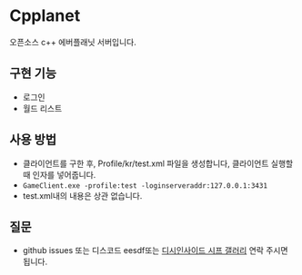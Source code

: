 # Cpplanet
 오픈소스 c++ 에버플래닛 서버입니다.
## 구현 기능
  - 로그인
  - 월드 리스트
## 사용 방법
  - 클라이언트를 구한 후, Profile/kr/test.xml 파일을 생성합니다, 클라이언트 실행할때 인자를 넣어줍니다.
  - `GameClient.exe -profile:test -loginserveraddr:127.0.0.1:3431`
  - test.xml내의 내용은 상관 없습니다. 
## 질문
  - github issues 또는 디스코드 eesdf또는 [디시인사이드 시프 갤러리](https://gall.dcinside.com/mgallery/board/lists?id=eesdf) 연락 주시면 됩니다.
